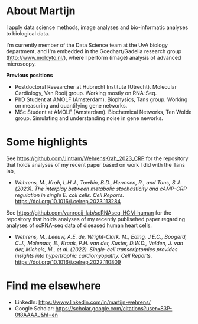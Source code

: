 


# About Martijn
I apply data science methods, image analyses and bio-informatic analyses to biological data.

I'm currently member of the Data Science team at the UvA biology department, and I'm embedded in the Goedhart/Gadella research group (http://www.molcyto.nl/), where I perform (image) analysis of advanced microscopy.

<!--Currently, I'm working in the Van Rooij lab at the Hubrecht. See https://github.com/vanrooij-lab/ for some of the repositories I recently worked on that are public. -->

__Previous positions__
- Postdoctoral Researcher at Hubrecht Institute (Utrecht). Molecular Cardiology, Van Rooij group. Working mostly on RNA-Seq.
- PhD Student at AMOLF (Amsterdam). Biophysics, Tans group. Working on measuring and quantifying gene networks.
- MSc Student at AMOLF (Amsterdam). Biochemical Networks, Ten Wolde group. Simulating and understanding noise in gene neworks.

# Some highlights


See https://github.com/Jintram/WehrensKrah_2023_CRP for the repository that holds analyses of my recent paper based on work I did with the Tans lab,
- _Wehrens, M., Krah, L.H.J., Towbin, B.D., Hermsen, R., and Tans, S.J. (2023). The interplay between metabolic stochasticity and cAMP-CRP regulation in single E. coli cells. Cell Reports._ https://doi.org/10.1016/j.celrep.2023.113284

See https://github.com/vanrooij-lab/scRNAseq-HCM-human for the repository that holds analyses of my recently publisehed paper regarding analyses of scRNA-seq data of diseased human heart cells.
- _Wehrens, M., Leeuw, A.E. de, Wright-Clark, M., Eding, J.E.C., Boogerd, C.J., Molenaar, B., Kraak, P.H. van der, Kuster, D.W.D., Velden, J. van der, Michels, M., et al. (2022). Single-cell transcriptomics provides insights into hypertrophic cardiomyopathy. Cell Reports._ https://doi.org/10.1016/j.celrep.2022.110809

# Find me elsewhere

- LinkedIn: https://www.linkedin.com/in/martijn-wehrens/
- Google Scholar: https://scholar.google.com/citations?user=83P-0t8AAAAJ&hl=en
